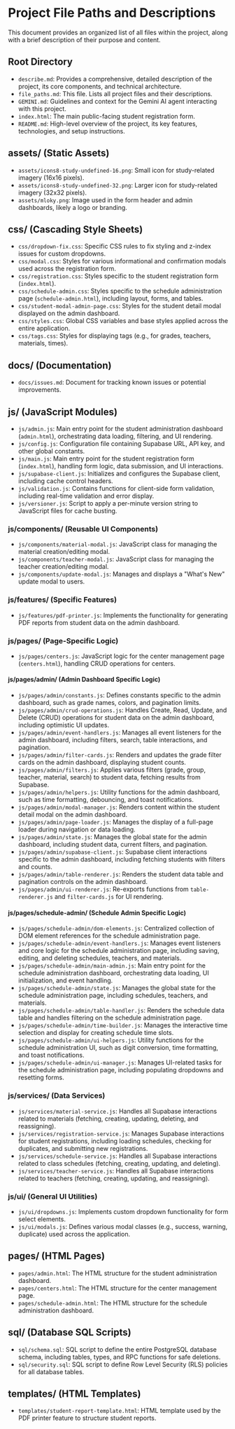 # Project File Paths and Descriptions

This document provides an organized list of all files within the project, along with a brief description of their purpose and content.

## Root Directory
*   `describe.md`: Provides a comprehensive, detailed description of the project, its core components, and technical architecture.
*   `file_paths.md`: This file. Lists all project files and their descriptions.
*   `GEMINI.md`: Guidelines and context for the Gemini AI agent interacting with this project.
*   `index.html`: The main public-facing student registration form.
*   `README.md`: High-level overview of the project, its key features, technologies, and setup instructions.

## assets/ (Static Assets)
*   `assets/icons8-study-undefined-16.png`: Small icon for study-related imagery (16x16 pixels).
*   `assets/icons8-study-undefined-32.png`: Larger icon for study-related imagery (32x32 pixels).
*   `assets/mloky.png`: Image used in the form header and admin dashboards, likely a logo or branding.

## css/ (Cascading Style Sheets)
*   `css/dropdown-fix.css`: Specific CSS rules to fix styling and z-index issues for custom dropdowns.
*   `css/modal.css`: Styles for various informational and confirmation modals used across the registration form.
*   `css/registration.css`: Styles specific to the student registration form (`index.html`).
*   `css/schedule-admin.css`: Styles specific to the schedule administration page (`schedule-admin.html`), including layout, forms, and tables.
*   `css/student-modal-admin-page.css`: Styles for the student detail modal displayed on the admin dashboard.
*   `css/styles.css`: Global CSS variables and base styles applied across the entire application.
*   `css/tags.css`: Styles for displaying tags (e.g., for grades, teachers, materials, times).

## docs/ (Documentation)
*   `docs/issues.md`: Document for tracking known issues or potential improvements.

## js/ (JavaScript Modules)
*   `js/admin.js`: Main entry point for the student administration dashboard (`admin.html`), orchestrating data loading, filtering, and UI rendering.
*   `js/config.js`: Configuration file containing Supabase URL, API key, and other global constants.
*   `js/main.js`: Main entry point for the student registration form (`index.html`), handling form logic, data submission, and UI interactions.
*   `js/supabase-client.js`: Initializes and configures the Supabase client, including cache control headers.
*   `js/validation.js`: Contains functions for client-side form validation, including real-time validation and error display.
*   `js/versioner.js`: Script to apply a per-minute version string to JavaScript files for cache busting.

### js/components/ (Reusable UI Components)
*   `js/components/material-modal.js`: JavaScript class for managing the material creation/editing modal.
*   `js/components/teacher-modal.js`: JavaScript class for managing the teacher creation/editing modal.
*   `js/components/update-modal.js`: Manages and displays a "What's New" update modal to users.

### js/features/ (Specific Features)
*   `js/features/pdf-printer.js`: Implements the functionality for generating PDF reports from student data on the admin dashboard.

### js/pages/ (Page-Specific Logic)
*   `js/pages/centers.js`: JavaScript logic for the center management page (`centers.html`), handling CRUD operations for centers.

#### js/pages/admin/ (Admin Dashboard Specific Logic)
*   `js/pages/admin/constants.js`: Defines constants specific to the admin dashboard, such as grade names, colors, and pagination limits.
*   `js/pages/admin/crud-operations.js`: Handles Create, Read, Update, and Delete (CRUD) operations for student data on the admin dashboard, including optimistic UI updates.
*   `js/pages/admin/event-handlers.js`: Manages all event listeners for the admin dashboard, including filters, search, table interactions, and pagination.
*   `js/pages/admin/filter-cards.js`: Renders and updates the grade filter cards on the admin dashboard, displaying student counts.
*   `js/pages/admin/filters.js`: Applies various filters (grade, group, teacher, material, search) to student data, fetching results from Supabase.
*   `js/pages/admin/helpers.js`: Utility functions for the admin dashboard, such as time formatting, debouncing, and toast notifications.
*   `js/pages/admin/modal-manager.js`: Renders content within the student detail modal on the admin dashboard.
*   `js/pages/admin/page-loader.js`: Manages the display of a full-page loader during navigation or data loading.
*   `js/pages/admin/state.js`: Manages the global state for the admin dashboard, including student data, current filters, and pagination.
*   `js/pages/admin/supabase-client.js`: Supabase client interactions specific to the admin dashboard, including fetching students with filters and counts.
*   `js/pages/admin/table-renderer.js`: Renders the student data table and pagination controls on the admin dashboard.
*   `js/pages/admin/ui-renderer.js`: Re-exports functions from `table-renderer.js` and `filter-cards.js` for UI rendering.

#### js/pages/schedule-admin/ (Schedule Admin Specific Logic)
*   `js/pages/schedule-admin/dom-elements.js`: Centralized collection of DOM element references for the schedule administration page.
*   `js/pages/schedule-admin/event-handlers.js`: Manages event listeners and core logic for the schedule administration page, including saving, editing, and deleting schedules, teachers, and materials.
*   `js/pages/schedule-admin/main-admin.js`: Main entry point for the schedule administration dashboard, orchestrating data loading, UI initialization, and event handling.
*   `js/pages/schedule-admin/state.js`: Manages the global state for the schedule administration page, including schedules, teachers, and materials.
*   `js/pages/schedule-admin/table-handler.js`: Renders the schedule data table and handles filtering on the schedule administration page.
*   `js/pages/schedule-admin/time-builder.js`: Manages the interactive time selection and display for creating schedule time slots.
*   `js/pages/schedule-admin/ui-helpers.js`: Utility functions for the schedule administration UI, such as digit conversion, time formatting, and toast notifications.
*   `js/pages/schedule-admin/ui-manager.js`: Manages UI-related tasks for the schedule administration page, including populating dropdowns and resetting forms.

### js/services/ (Data Services)
*   `js/services/material-service.js`: Handles all Supabase interactions related to materials (fetching, creating, updating, deleting, and reassigning).
*   `js/services/registration-service.js`: Manages Supabase interactions for student registrations, including loading schedules, checking for duplicates, and submitting new registrations.
*   `js/services/schedule-service.js`: Handles all Supabase interactions related to class schedules (fetching, creating, updating, and deleting).
*   `js/services/teacher-service.js`: Handles all Supabase interactions related to teachers (fetching, creating, updating, and reassigning).

### js/ui/ (General UI Utilities)
*   `js/ui/dropdowns.js`: Implements custom dropdown functionality for form select elements.
*   `js/ui/modals.js`: Defines various modal classes (e.g., success, warning, duplicate) used across the application.

## pages/ (HTML Pages)
*   `pages/admin.html`: The HTML structure for the student administration dashboard.
*   `pages/centers.html`: The HTML structure for the center management page.
*   `pages/schedule-admin.html`: The HTML structure for the schedule administration dashboard.

## sql/ (Database SQL Scripts)
*   `sql/schema.sql`: SQL script to define the entire PostgreSQL database schema, including tables, types, and RPC functions for safe deletions.
*   `sql/security.sql`: SQL script to define Row Level Security (RLS) policies for all database tables.

## templates/ (HTML Templates)
*   `templates/student-report-template.html`: HTML template used by the PDF printer feature to structure student reports.
